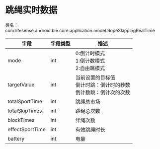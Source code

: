 <a name="L7zPP"></a>
# 跳绳实时数据
类名：com.lifesense.android.ble.core.application.model.RopeSkippingRealTime

| 字段 | 字段类型 | 描述 |
| --- | --- | --- |
| mode | int | 0:倒计时模式<br />1:倒计数模式<br />2:自由跳模式 |
| targetValue | int | 当前设置的目标值<br />倒计时跳：倒计时的秒数<br />倒计数跳：倒计次的次数 |
| totalSportTime | int | 跳绳总市场 |
| totalSkipTimes | int | 跳绳总次数 |
| blockTimes | int | 绊绳次数 |
| effectSportTime | int | 有效跳绳时长 |
| battery | int | 电量 |




